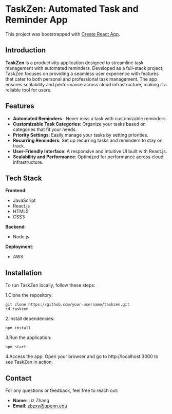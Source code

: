 # TaskZen: Automated Task and Reminder App

This project was bootstrapped with [Create React App](https://github.com/facebook/create-react-app).

## Introduction
**TaskZen** is a productivity application designed to streamline task management with automated reminders. Developed as a full-stack project, TaskZen focuses on providing a seamless user experience with features that cater to both personal and professional task management. The app ensures scalability and performance across cloud infrastructure, making it a reliable tool for users.

## Features

- **Automated Reminders** : Never miss a task with customizable reminders.
- **Customizable Task Categories**: Organize your tasks based on categories that fit your needs.
- **Priority Settings**: Easily manage your tasks by setting priorities.
- **Recurring Reminders**: Set up recurring tasks and reminders to stay on track.
- **User-Friendly Interface**: A responsive and intuitive UI built with React.js.
- **Scalability and Performance**: Optimized for performance across cloud infrastructure.

## Tech Stack
**Frontend**:
 - JavaScript
 - React.js
 - HTML5
 - CSS3


**Backend**:
- Node.js 

**Deployment**:
- AWS

## Installation

To run TaskZen locally, follow these steps:

1.Clone the repository:

```
git clone https://github.com/your-username/taskzen.git
cd taskzen
```

2.Install dependencies:
```
npm install
```
3.Run the application:
```
npm start
```

4.Access the app:
Open your browser and go to http://localhost:3000 to see TaskZen in action.

## Contact

For any questions or feedback, feel free to reach out:
- **Name**: Liz Zhang
- **Email**: zbzxy@upenn.edu
